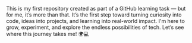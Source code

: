 This is my first repository created as part of a GitHub learning task — but for me, it’s more than that.
It’s the first step toward turning curiosity into code, ideas into projects, and learning into real-world impact.
I'm here to grow, experiment, and explore the endless possibilities of tech.
Let’s see where this journey takes me! 🌍💻
